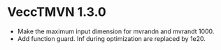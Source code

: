 # VeccTMVN 1.3.0

* Make the maximum input dimension for mvrandn and mvrandt 1000.
* Add function guard. Inf during optimization are replaced by 1e20.
